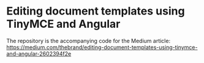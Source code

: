 # Editing document templates using TinyMCE and Angular


The repository is the accompanying code for the Medium article: 
https://medium.com/thebrand/editing-document-templates-using-tinymce-and-angular-2602394f2e
